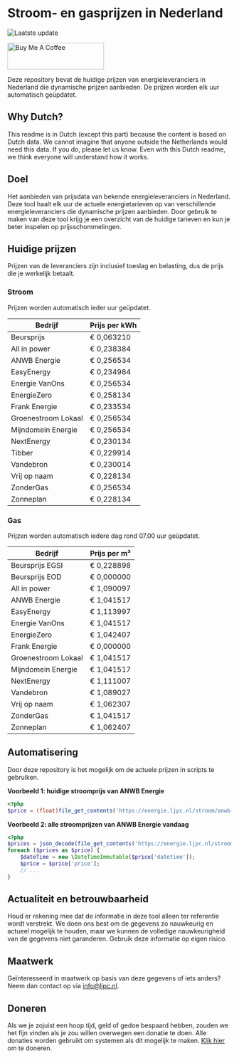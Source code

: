 # Stroom- en gasprijzen in Nederland

![Laatste update](https://img.shields.io/badge/laatste%20update-2024--02--23%2016%3A00%20CET-brightgreen)

<a href="https://www.buymeacoffee.com/Lars-" target="_blank"><img src="https://cdn.buymeacoffee.com/buttons/v2/default-orange.png" alt="Buy Me A Coffee" height="60" style="height: 60px !important;width: 217px !important;" ></a>

Deze repository bevat de huidige prijzen van energieleveranciers in Nederland die dynamische prijzen aanbieden. De prijzen worden elk uur automatisch geüpdatet.

## Why Dutch?

This readme is in Dutch (except this part) because the content is based on Dutch data. We cannot imagine that anyone outside the Netherlands would need this data. If you do, please let us know. Even with this Dutch readme, we think
everyone will understand how it works.

## Doel

Het aanbieden van prijsdata van bekende energieleveranciers in Nederland. Deze tool haalt elk uur de actuele energietarieven op van verschillende energieleveranciers die dynamische prijzen aanbieden. Door gebruik te maken van deze tool
krijg je een overzicht van de huidige tarieven en kun je beter inspelen op prijsschommelingen.

## Huidige prijzen

Prijzen van de leveranciers zijn inclusief toeslag en belasting, dus de prijs die je werkelijk betaalt.

### Stroom

Prijzen worden automatisch ieder uur geüpdatet.

 Bedrijf | Prijs per kWh 
---------|---------------
Beursprijs | € 0,063210
All in power | € 0,238384
ANWB Energie | € 0,256534
EasyEnergy | € 0,234984
Energie VanOns | € 0,256534
EnergieZero | € 0,258134
Frank Energie | € 0,233534
Groenestroom Lokaal | € 0,256534
Mijndomein Energie | € 0,256534
NextEnergy | € 0,230134
Tibber | € 0,229914
Vandebron | € 0,230014
Vrij op naam | € 0,228134
ZonderGas | € 0,256534
Zonneplan | € 0,228134


### Gas

Prijzen worden automatisch iedere dag rond 07.00 uur geüpdatet.

 Bedrijf | Prijs per m³ 
---------|--------------
Beursprijs EGSI | € 0,228898
Beursprijs EOD | € 0,000000
All in power | € 1,090097
ANWB Energie | € 1,041517
EasyEnergy | € 1,113997
Energie VanOns | € 1,041517
EnergieZero | € 1,042407
Frank Energie | € 0,000000
Groenestroom Lokaal | € 1,041517
Mijndomein Energie | € 1,041517
NextEnergy | € 1,111007
Vandebron | € 1,089027
Vrij op naam | € 1,062307
ZonderGas | € 1,041517
Zonneplan | € 1,062407


## Automatisering

Door deze repository is het mogelijk om de actuele prijzen in scripts te gebruiken.

**Voorbeeld 1: huidige stroomprijs van ANWB Energie**

```php
<?php
$price = (float)file_get_contents('https://energie.ljpc.nl/stroom/anwb-energie-nu.txt');

```

**Voorbeeld 2: alle stroomprijzen van ANWB Energie vandaag**

```php
<?php
$prices = json_decode(file_get_contents('https://energie.ljpc.nl/stroom/all-in-power-vandaag.json'),true);
foreach ($prices as $price) {
    $dateTime = new \DateTimeImmutable($price['datetime']);
    $price = $price['price'];
    // ...
}
```

## Actualiteit en betrouwbaarheid

Houd er rekening mee dat de informatie in deze tool alleen ter referentie wordt verstrekt. We doen ons best om de gegevens zo nauwkeurig en actueel mogelijk te houden, maar we kunnen de volledige nauwkeurigheid van de gegevens niet
garanderen. Gebruik deze informatie op eigen risico.

## Maatwerk

Geïnteresseerd in maatwerk op basis van deze gegevens of iets anders? Neem dan contact op
via [info@ljpc.nl](mailto:info@ljpc.nl?subject=Energie%20prijzen).

## Doneren

Als we je zojuist een hoop tijd, geld of gedoe bespaard hebben, zouden we het fijn vinden als je zou willen overwegen een
donatie te doen. Alle donaties worden gebruikt om systemen als dit mogelijk te
maken. [Klik hier](https://www.buymeacoffee.com/Lars-) om te doneren.

